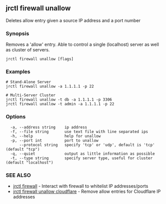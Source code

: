 ## jrctl firewall unallow

Deletes allow entry given a source IP address and a port number

### Synopsis

Removes a 'allow' entry. Able to control a single (localhost) server as well as
cluster of servers.

```
jrctl firewall unallow [flags]
```

### Examples

```
# Stand-Alone Server
jrctl firewall unallow -a 1.1.1.1 -p 22

# Multi-Server Cluster
jrctl firewall unallow -t db -a 1.1.1.1 -p 3306
jrctl firewall unallow -t admin -a 1.1.1.1 -p 22
```

### Options

```
  -a, --address string    ip address
  -f, --file string       use text file with line separated ips
  -h, --help              help for unallow
  -p, --port int          port to unallow
      --protocol string   specify 'tcp' or 'udp', default is 'tcp' (default "tcp")
  -q, --quiet             output as little information as possible
  -t, --type string       specify server type, useful for cluster (default "localhost")
```

### SEE ALSO

* [jrctl firewall](jrctl_firewall.md)	 - Interact with firewall to whitelist IP addresses/ports
* [jrctl firewall unallow cloudflare](jrctl_firewall_unallow_cloudflare.md)	 - Remove allow entries for Cloudflare IP addresses

